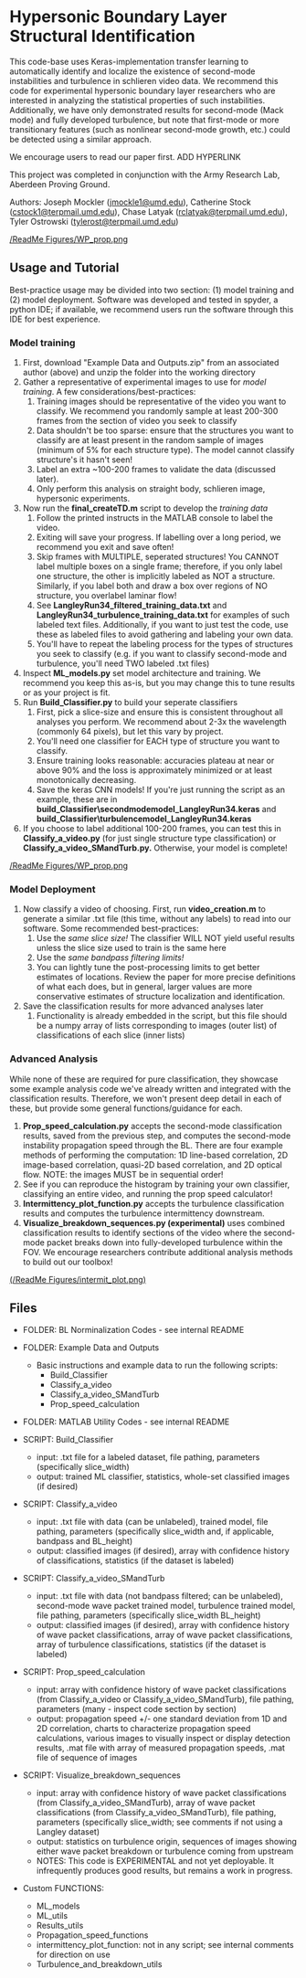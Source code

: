 # Hypersonic Boundary Layer Structural Identification
This code-base uses Keras-implementation transfer learning to automatically identify and localize the existence of second-mode instabilities and turbulence in schlieren video data. We recommend this code for experimental hypersonic boundary layer researchers who are interested in analyzing the statistical properties of such instabilities. Additionally, we have only demonstrated results for second-mode (Mack mode) and fully developed turbulence, but note that first-mode or more transitionary features (such as nonlinear second-mode growth, etc.) could be detected using a similar approach.

We encourage users to read our paper first. ADD HYPERLINK

This project was completed in conjunction with the Army Research Lab, Aberdeen Proving Ground. 

Authors: Joseph Mockler (jmockle1@umd.edu), Catherine Stock (cstock1@terpmail.umd.edu), Chase Latyak (rclatyak@terpmail.umd.edu), Tyler Ostrowski (tylerost@terpmail.umd.edu)

[/ReadMe Figures/WP_prop.png](https://github.com/JMocklerUMD/2025_Hypersonic_BL_ID/blob/main/ReadMe%20Figures/WP_prop.png)

## Usage and Tutorial
Best-practice usage may be divided into two section: (1) model training and (2) model deployment. Software was developed and tested in spyder, a python IDE; if available, we recommend users run the software through this IDE for best experience.

### Model training
1. First, download "Example Data and Outputs.zip" from an associated author (above) and unzip the folder into the working directory
2. Gather a representative of experimental images to use for *model training*. A few considerations/best-practices:
   1. Training images should be representative of the video you want to classify. We recommend you randomly sample at least 200-300 frames from the section of video you seek to classify
   2. Data shouldn't be too sparse: ensure that the structures you want to classify are at least present in the random sample of images (minimum of 5% for each structure type). The model cannot classify structure's it hasn't seen!
   3. Label an extra ~100-200 frames to validate the data (discussed later).
   4. Only perform this analysis on straight body, schlieren image, hypersonic experiments.
3. Now run the **final_createTD.m** script to develop the *training data*
   1. Follow the printed instructs in the MATLAB console to label the video.
   2. Exiting will save your progress. If labelling over a long period, we recommend you exit and save often!
   3. Skip frames with MULTIPLE, seperated structures! You CANNOT label multiple boxes on a single frame; therefore, if you only label one structure, the other is implicitly labeled as NOT a structure. Similarly, if you label both and draw a box over regions of NO structure, you overlabel laminar flow!
   4. See **LangleyRun34_filtered_training_data.txt** and **LangleyRun34_turbulence_training_data.txt** for examples of such labeled text files. Additionally, if you want to just test the code, use these as labeled files to avoid gathering and labeling your own data.
   5. You'll have to repeat the labeling process for the types of structures you seek to classify (e.g. if you want to classify second-mode and turbulence, you'll need TWO labeled .txt files)
4. Inspect **ML_models.py** set model architecture and training. We recommend you keep this as-is, but you may change this to tune results or as your project is fit.
5. Run **Build_Classifier.py** to build your seperate classifiers
   1. First, pick a slice-size and ensure this is consistent throughout all analyses you perform. We recommend about 2-3x the wavelength (commonly 64 pixels), but let this vary by project. 
   2. You'll need one classifier for EACH type of structure you want to classify.
   3. Ensure training looks reasonable: accuracies plateau at near or above 90% and the loss is approximately minimized or at least monotonically decreasing. 
   4. Save the keras CNN models! If you're just running the script as an example, these are in **build_Classifier\secondmodemodel_LangleyRun34.keras** and **build_Classifier\turbulencemodel_LangleyRun34.keras**
6. If you choose to label additional 100-200 frames, you can test this in **Classify_a_video.py** (for just single structure type classification) or **Classify_a_video_SMandTurb.py.** Otherwise, your model is complete!

[/ReadMe Figures/WP_prop.png](https://github.com/JMocklerUMD/2025_Hypersonic_BL_ID/blob/main/ReadMe%20Figures/WP_prop.png)

### Model Deployment
1. Now classify a video of choosing. First, run **video_creation.m** to generate a similar .txt file (this time, without any labels) to read into our software. Some recommended best-practices:
   1. Use the *same slice size!* The classifier WILL NOT yield useful results unless the slice size used to train is the same here
   2. Use the *same bandpass filtering limits!*
   3. You can lightly tune the post-processing limits to get better estimates of locations. Review the paper for more precise definitions of what each does, but in general, larger values are more conservative estimates of structure localization and identification.
2. Save the classification results for more advanced analyses later
   1. Functionality is already embedded in the script, but this file should be a numpy array of lists corresponding to images (outer list) of classifications of each slice (inner lists)
   
### Advanced Analysis
While none of these are required for pure classification, they showcase some example analysis code we've already written and integrated with the classification results. Therefore, we won't present deep detail in each of these, but provide some general functions/guidance for each.
1. **Prop_speed_calculation.py** accepts the second-mode classification results, saved from the previous step, and computes the second-mode instability propagation speed through the BL. There are four example methods of performing the computation: 1D line-based correlation, 2D image-based correlation, quasi-2D based correlation, and 2D optical flow. NOTE: the images MUST be in sequential order!
  1. See if you can reproduce the histogram by training your own classifier, classifying an entire video, and running the prop speed calculator!
2. **Intermittency_plot_function.py** accepts the turbulence classification results and computes the turbulence intermittency downstream. 
3. **Visualize_breakdown_sequences.py (experimental)** uses combined classification results to identify sections of the video where the second-mode packet breaks down into fully-developed turbulence within the FOV.
We encourage researchers contribute additional analysis methods to build out our toolbox!

[(/ReadMe Figures/intermit_plot.png)](https://github.com/JMocklerUMD/2025_Hypersonic_BL_ID/blob/main/ReadMe%20Figures/intermit_plot.png)


## Files
- FOLDER: BL Norminalization Codes - see internal README

- FOLDER: Example Data and Outputs
  - Basic instructions and example data to run the following scripts:
    - Build_Classifier
    - Classify_a_video
    - Classify_a_video_SMandTurb
    - Prop_speed_calculation

- FOLDER: MATLAB Utility Codes - see internal README

- SCRIPT: Build_Classifier
  - input: .txt file for a labeled dataset, file pathing, parameters (specifically slice_width)
  - output: trained ML classifier, statistics, whole-set classified images (if desired)

- SCRIPT: Classify_a_video
  - input: .txt file with data (can be unlabeled), trained model, file pathing, parameters (specifically slice_width and, if applicable, bandpass and BL_height)
  - output: classified images (if desired), array with confidence history of classifications, statistics (if the dataset is labeled)

- SCRIPT: Classify_a_video_SMandTurb
  - input: .txt file with data (not bandpass filtered; can be unlabeled), second-mode wave packet trained model, turbulence trained model, file pathing, parameters (specifically slice_width BL_height)
  - output: classified images (if desired), array with confidence history of wave packet classifications, array of wave packet classifications, array of turbulence classifications, statistics (if the dataset is labeled)

- SCRIPT: Prop_speed_calculation
  - input: array with confidence history of wave packet classifications (from Classify_a_video or Classify_a_video_SMandTurb), file pathing, parameters (many - inspect code section by section)
  - output: propagation speed +/- one standard deviation from 1D and 2D correlation, charts to characterize propagation speed calculations, various images to visually inspect or display detection results, .mat file with array of measured propagation speeds, .mat file of sequence of images
  
- SCRIPT: Visualize_breakdown_sequences
  - input: array with confidence history of wave packet classifications (from Classify_a_video_SMandTurb), array of wave packet classifications (from Classify_a_video_SMandTurb), file pathing, parameters (specifically slice_width; see comments if not using a Langley dataset)
  - output: statistics on turbulence origin, sequences of images showing either wave packet breakdown or turbulence coming from upstream
  - NOTES: This code is EXPERIMENTAL and not yet deployable. It infrequently produces good results, but remains a work in progress.

- Custom FUNCTIONS:
  - ML_models
  - ML_utils
  - Results_utils
  - Propagation_speed_functions
  - intermittency_plot_function: not in any script; see internal comments for direction on use
  - Turbulence_and_breakdown_utils
